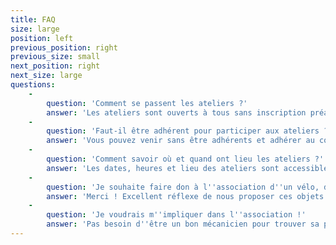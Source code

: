 ```yaml
---
title: FAQ
size: large
position: left
previous_position: right
previous_size: small
next_position: right
next_size: large
questions:
    -
        question: 'Comment se passent les ateliers ?'
        answer: 'Les ateliers sont ouverts à tous sans inscription préalable. Des bénévoles sont disponibles pour vous aider au diagnostic du vélo et vous montrer les outils et les gestes pour des réparations efficaces en toute sécurité.'
    -
        question: 'Faut-il être adhérent pour participer aux ateliers ?'
        answer: 'Vous pouvez venir sans être adhérents et adhérer au cours de l''atelier (adhésion à prix libre selon vos moyens et votre envie de soutenir l''association).'
    -
        question: 'Comment savoir où et quand ont lieu les ateliers ?'
        answer: 'Les dates, heures et lieu des ateliers sont accessibles via le calendrier présenté en première page du site.'
    -
        question: 'Je souhaite faire don à l''association d''un vélo, de pièces détachées, d''outils.'
        answer: 'Merci ! Excellent réflexe de nous proposer ces objets au lieu de les jeter ! Nous les accepterons avec plaisir, sous réserve d''avoir de la place à ce moment là dans notre petit local.'
    -
        question: 'Je voudrais m''impliquer dans l''association !'
        answer: 'Pas besoin d''être un bon mécanicien pour trouver sa place à la Boîte à Cycler. Nous avons toujours besoin de bénévoles pour animer des ateliers, organiser un évènement, répondre aux mails, faire une affiche, ...'
---
```



